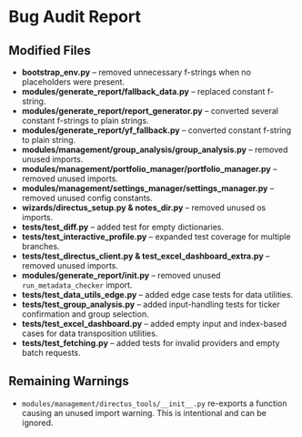 # Bug Audit Report

## Modified Files
- **bootstrap_env.py** – removed unnecessary f-strings when no placeholders were present.
- **modules/generate_report/fallback_data.py** – replaced constant f-string.
- **modules/generate_report/report_generator.py** – converted several constant f-strings to plain strings.
- **modules/generate_report/yf_fallback.py** – converted constant f-string to plain string.
- **modules/management/group_analysis/group_analysis.py** – removed unused imports.
- **modules/management/portfolio_manager/portfolio_manager.py** – removed unused imports.
- **modules/management/settings_manager/settings_manager.py** – removed unused config constants.
- **wizards/directus_setup.py & notes_dir.py** – removed unused os imports.
- **tests/test_diff.py** – added test for empty dictionaries.
- **tests/test_interactive_profile.py** – expanded test coverage for multiple branches.
- **tests/test_directus_client.py & test_excel_dashboard_extra.py** – removed unused imports.
- **modules/generate_report/__init__.py** – removed unused `run_metadata_checker` import.
- **tests/test_data_utils_edge.py** – added edge case tests for data utilities.
- **tests/test_group_analysis.py** – added input-handling tests for ticker confirmation and group selection.
- **tests/test_excel_dashboard.py** – added empty input and index-based cases for data transposition utilities.
- **tests/test_fetching.py** – added tests for invalid providers and empty batch requests.

## Remaining Warnings
- `modules/management/directus_tools/__init__.py` re-exports a function causing an unused import warning. This is intentional and can be ignored.

